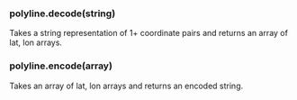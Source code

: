 ### polyline.decode(string)

Takes a string representation of 1+ coordinate pairs
and returns an array of lat, lon arrays.

### polyline.encode(array)

Takes an array of lat, lon arrays and returns an encoded
string.
